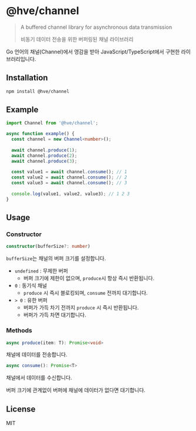 # @hve/channel

> A buffered channel library for asynchronous data transmission
> 
> 비동기 데이터 전송을 위한 버퍼링된 채널 라이브러리

Go 언어의 채널(Channel)에서 영감을 받아 JavaScript/TypeScript에서 구현한 라이브러리입니다.

## Installation 

```bash
npm install @hve/channel
```

## Example

```ts
import Channel from '@hve/channel';

async function example() {
  const channel = new Channel<number>();
  
  await channel.produce(1);
  await channel.produce(2);
  await channel.produce(3);
  
  const value1 = await channel.consume(); // 1
  const value2 = await channel.consume(); // 2
  const value3 = await channel.consume(); // 3
  
  console.log(value1, value2, value3); // 1 2 3
}
```

## Usage

### Constructor

```ts
constructor(bufferSize?: number)
```

`bufferSize`는 채널의 버퍼 크기를 설정합니다.
- `undefined` : 무제한 버퍼
  - 버퍼 크기에 제한이 없으며, `produce`시 항상 즉시 반환됩니다.
- `0` : 동기식 채널
  - `produce` 시 즉시 블로킹되며, `consume` 전까지 대기합니다.
- `> 0` : 유한 버퍼
  - 버퍼가 가득 차기 전까지 `produce` 시 즉시 반환됩니다.
  - 버퍼가 가득 차면 대기합니다.

### Methods

```ts
async produce(item: T): Promise<void>
```

채널에 데이터를 전송합니다.

```ts
async consume(): Promise<T>
```

채널에서 데이터를 수신합니다.

버퍼 크기에 관계없이 버퍼에 채널에 데이터가 없다면 대기합니다.

## License

MIT